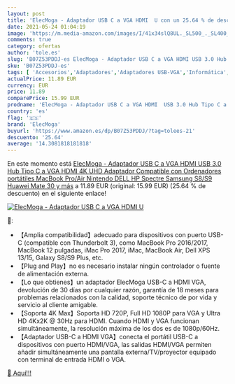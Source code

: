 ```yaml
---
layout: post
title: 'ElecMoga - Adaptador USB C a VGA HDMI  U con un 25.64 % de descuento'
date: 2021-05-24 01:04:19
image: 'https://m.media-amazon.com/images/I/41x34slQ8UL._SL500_._SL400_.jpg'
comments: true
category: ofertas
author: 'tole.es'
slug: 'B07Z53PDDJ-es ElecMoga - Adaptador USB C a VGA HDMI USB 3.0 Hub Tipo C a...'
sku: 'B07Z53PDDJ-es'
tags: [ 'Accesorios','Adaptadores','Adaptadores USB-VGA','Informática','elecmoga','nintendo', ]
actualPrice: 11.89 EUR
currency: EUR
price: 11.89
comparePrice: 15.99 EUR
prodname: 'ElecMoga - Adaptador USB C a VGA HDMI  USB 3.0 Hub Tipo C a VGA HDMI 4K UHD Adaptador  Compatible con Ordenadores portátiles  MacBook Pro/Air  Nintendo  DELL HP Spectre  Samsung S8/S9  Huawei Mate 30 y más'
country: 'es'
flag: '🇪🇸'
brand: 'ElecMoga'
buyurl: 'https://www.amazon.es/dp/B07Z53PDDJ/?tag=tolees-21'
descuento: '25.64'
average: '14.3081818181818'
---
```


En este momento está [ElecMoga - Adaptador USB C a VGA HDMI  USB 3.0 Hub Tipo C a VGA HDMI 4K UHD Adaptador  Compatible con Ordenadores portátiles  MacBook Pro/Air  Nintendo  DELL HP Spectre  Samsung S8/S9  Huawei Mate 30 y más](https://www.amazon.es/dp/B07Z53PDDJ/?tag=tolees-21) a 11.89 EUR (original: 15.99 EUR) (25.64 %  de descuento) en el siguiente enlace!

[![ElecMoga - Adaptador USB C a VGA HDMI  U](https://m.media-amazon.com/images/I/41x34slQ8UL._SL500_._SL400_.jpg)](https://www.amazon.es/dp/B07Z53PDDJ/?tag=tolees-21)

🔎:

- 【Amplia compatibilidad】adecuado para dispositivos con puerto USB-C (compatible con Thunderbolt 3), como MacBook Pro 2016/2017, MacBook 12 pulgadas, iMac Pro 2017, iMac, MacBook Air, Dell XPS 13/15, Galaxy S8/S9 Plus, etc.
- 【Plug and Play】no es necesario instalar ningún controlador o fuente de alimentación externa.
- 【Lo que obtienes】un adaptador ElecMoga USB-C a HDMI VGA, devolución de 30 días por cualquier razón, garantía de 18 meses para problemas relacionados con la calidad, soporte técnico de por vida y servicio al cliente amigable.
- 【Soporta 4K Max】Soporta HD 720P, Full HD 1080P para VGA y Ultra HD 4Kx2K @ 30Hz para HDMI. Cuando HDMI y VGA funcionan simultáneamente, la resolución máxima de los dos es de 1080p/60Hz.
- 【Adaptador USB-C a HDMI VGA】conecta el portátil USB-C a dispositivos con puerto HDMI/VGA, las salidas HDMI/VGA permiten añadir simultáneamente una pantalla externa/TV/proyector equipado con terminal de entrada HDMI o VGA.

[🛒 Aquí!!!](https://www.amazon.es/dp/B07Z53PDDJ/?tag=tolees-21)

